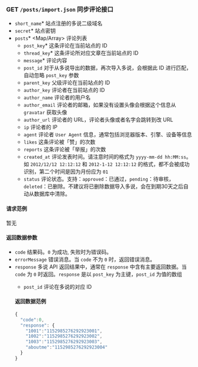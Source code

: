 ### GET `/posts/import.json` 同步评论接口
  - `short_name`* <String> 站点注册的多说二级域名
  - `secret`* <String> 站点密钥
  - `posts`* <Map/Array> 评论列表
    - `post_key`* 这条评论在当前站点的 ID
    - `thread_key`* 这条评论所对应文章在当前站点的 ID
    - `message`* 评论内容
    - `post_id` 对于从多说导出的数据，再次导入多说，会根据此 ID 进行匹配，自动忽略 `post_key` 参数
    - `parent_key` 父级评论在当前站点的 ID
    - `author_key` 评论者在当前站点的 ID
    - `author_name` 评论者的用户名
    - `author_email` 评论者的邮箱，如果没有设置头像会根据这个信息从 `gravatar` 获取头像
    - `author_url` 评论者的 URL，评论者头像或者名字会跳转到改 URL
    - `ip` 评论者的 IP
    - `agent` 评论者 `User Agent` 信息，通常包括浏览器版本、引擎、设备等信息
    - `likes` 这条评论被「赞」的次数
    - `reports` 这条评论被「举报」的次数
    - `created_at` 评论发表时间。请注意时间的格式为 `yyyy-mm-dd hh:MM:ss`。如 `2012/12/12 12:12:12` 和 `2012-1-12 12:12:12` 的格式，都不会被成功识别，第二个时间是因为月份应为 `01`
    - `status` 评论状态。支持：`approved`：已通过，`pending`：待审核，`deleted`：已删除。不建议将已删除数据导入多说，会在到期30天之后自动从数据库中清除。

#### 请求范例
暂无

#### 返回数据参数
- `code` <Int> 结果码。`0` 为成功, 失败时为错误码。
- `errorMessage` <String> 错误消息。当 `code` 不为 `0` 时，返回错误消息。
- `response` <Object> 多说 API 返回结果中，通常在 `response` 中含有主要返回数据。当 `code` 为 `0` 时返回。`response` 是以 `post_key` 为主键，`post_id` 为值的数组
  - `post_id` <Int64> 评论在多说的对应 ID

#### 返回数据范例
```js
{
  "code":0,
  "response": {
    "1001":"1152985276292923001",
    "1002":"1152985276292923002",
    "1003":"1152985276292923003",
    "aboutme":"1152985276292923004"
  }
}
```
